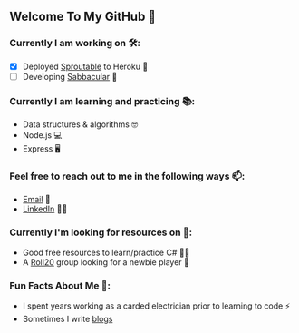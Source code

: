 ## Welcome To My GitHub 👋

### Currently I am working on 🛠️:
- [x] Deployed [Sproutable](https://sprouttable.herokuapp.com/) to Heroku 🌱
- [ ] Developing [Sabbacular](https://github.com/FluxOfPingIntegers/sabbacular-frontend) 📄

### Currently I am learning and practicing 📚:
* Data structures & algorithms 🤓
* Node.js 💻
* Express :desktop_computer:

### Feel free to reach out to me in the following ways 📫:
* [Email](mailto:Ryan.M.Schleck@gmail.com) 📧
* [LinkedIn](https://www.linkedin.com/in/ryan-schleck/) 🧑‍💼

### Currently I'm looking for resources on 📑:
* Good free resources to learn/practice C# 🧑‍🏫
* A [Roll20](https://roll20.net/) group looking for a newbie player 🎲

### Fun Facts About Me 🔖:
* I spent years working as a carded electrician prior to learning to code ⚡
* Sometimes I write [blogs](https://ryan-m-schleck.medium.com/)
